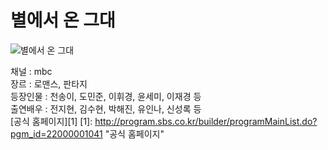 # 별에서 온 그대
![별에서 온 그대](http://blogfiles5.naver.net/20140116_229/yoon9443_1389830018356GS8HX_JPEG/_1.jpeg "별에서 온 그대")  

채널 : mbc  
장르 : 로맨스, 판타지   
등장인물 : 천송이, 도민준, 이휘경, 윤세미, 이재경 등   
출연배우 : 전지현, 김수현, 박해진, 유인나, 신성록 등  
[공식 홈페이지][1]
[1]: http://program.sbs.co.kr/builder/programMainList.do?pgm_id=22000001041 "공식 홈페이지"